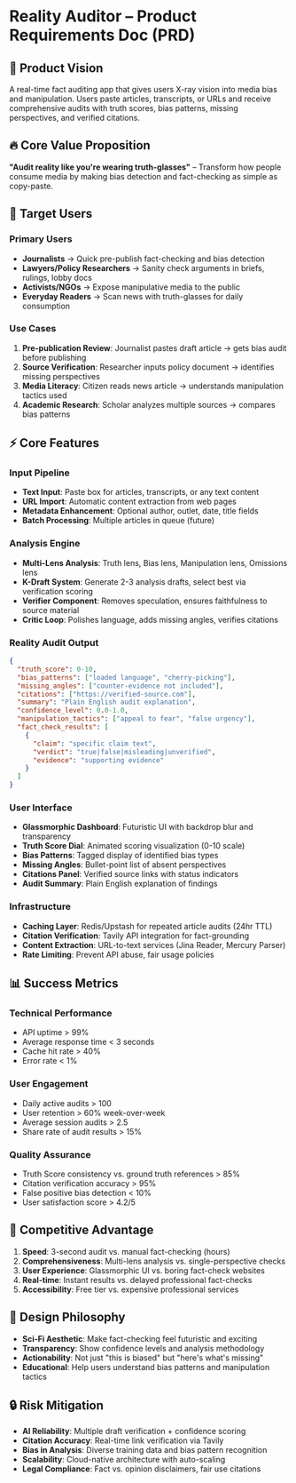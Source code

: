 # Reality Auditor – Product Requirements Doc (PRD)

## 🎯 Product Vision
A real-time fact auditing app that gives users X-ray vision into media bias and manipulation. Users paste articles, transcripts, or URLs and receive comprehensive audits with truth scores, bias patterns, missing perspectives, and verified citations.

## 🔥 Core Value Proposition
**"Audit reality like you're wearing truth-glasses"** – Transform how people consume media by making bias detection and fact-checking as simple as copy-paste.

## 🎪 Target Users

### Primary Users
- **Journalists** → Quick pre-publish fact-checking and bias detection
- **Lawyers/Policy Researchers** → Sanity check arguments in briefs, rulings, lobby docs
- **Activists/NGOs** → Expose manipulative media to the public
- **Everyday Readers** → Scan news with truth-glasses for daily consumption

### Use Cases
1. **Pre-publication Review**: Journalist pastes draft article → gets bias audit before publishing
2. **Source Verification**: Researcher inputs policy document → identifies missing perspectives
3. **Media Literacy**: Citizen reads news article → understands manipulation tactics used
4. **Academic Research**: Scholar analyzes multiple sources → compares bias patterns

## ⚡ Core Features

### Input Pipeline
- **Text Input**: Paste box for articles, transcripts, or any text content
- **URL Import**: Automatic content extraction from web pages
- **Metadata Enhancement**: Optional author, outlet, date, title fields
- **Batch Processing**: Multiple articles in queue (future)

### Analysis Engine
- **Multi-Lens Analysis**: Truth lens, Bias lens, Manipulation lens, Omissions lens
- **K-Draft System**: Generate 2-3 analysis drafts, select best via verification scoring
- **Verifier Component**: Removes speculation, ensures faithfulness to source material
- **Critic Loop**: Polishes language, adds missing angles, verifies citations

### Reality Audit Output
```json
{
  "truth_score": 0-10,
  "bias_patterns": ["loaded language", "cherry-picking"],
  "missing_angles": ["counter-evidence not included"],
  "citations": ["https://verified-source.com"],
  "summary": "Plain English audit explanation",
  "confidence_level": 0.0-1.0,
  "manipulation_tactics": ["appeal to fear", "false urgency"],
  "fact_check_results": [
    {
      "claim": "specific claim text",
      "verdict": "true|false|misleading|unverified", 
      "evidence": "supporting evidence"
    }
  ]
}
```

### User Interface
- **Glassmorphic Dashboard**: Futuristic UI with backdrop blur and transparency
- **Truth Score Dial**: Animated scoring visualization (0-10 scale)
- **Bias Patterns**: Tagged display of identified bias types
- **Missing Angles**: Bullet-point list of absent perspectives
- **Citations Panel**: Verified source links with status indicators
- **Audit Summary**: Plain English explanation of findings

### Infrastructure
- **Caching Layer**: Redis/Upstash for repeated article audits (24hr TTL)
- **Citation Verification**: Tavily API integration for fact-grounding
- **Content Extraction**: URL-to-text services (Jina Reader, Mercury Parser)
- **Rate Limiting**: Prevent API abuse, fair usage policies

## 📊 Success Metrics

### Technical Performance
- API uptime > 99%
- Average response time < 3 seconds
- Cache hit rate > 40%
- Error rate < 1%

### User Engagement
- Daily active audits > 100
- User retention > 60% week-over-week
- Average session audits > 2.5
- Share rate of audit results > 15%

### Quality Assurance
- Truth Score consistency vs. ground truth references > 85%
- Citation verification accuracy > 95%
- False positive bias detection < 10%
- User satisfaction score > 4.2/5

## 🚀 Competitive Advantage

1. **Speed**: 3-second audit vs. manual fact-checking (hours)
2. **Comprehensiveness**: Multi-lens analysis vs. single-perspective checks
3. **User Experience**: Glassmorphic UI vs. boring fact-check websites
4. **Real-time**: Instant results vs. delayed professional fact-checks
5. **Accessibility**: Free tier vs. expensive professional services

## 🎨 Design Philosophy
- **Sci-Fi Aesthetic**: Make fact-checking feel futuristic and exciting
- **Transparency**: Show confidence levels and analysis methodology
- **Actionability**: Not just "this is biased" but "here's what's missing"
- **Educational**: Help users understand bias patterns and manipulation tactics

## 🔒 Risk Mitigation
- **AI Reliability**: Multiple draft verification + confidence scoring
- **Citation Accuracy**: Real-time link verification via Tavily
- **Bias in Analysis**: Diverse training data and bias pattern recognition
- **Scalability**: Cloud-native architecture with auto-scaling
- **Legal Compliance**: Fact vs. opinion disclaimers, fair use citations
